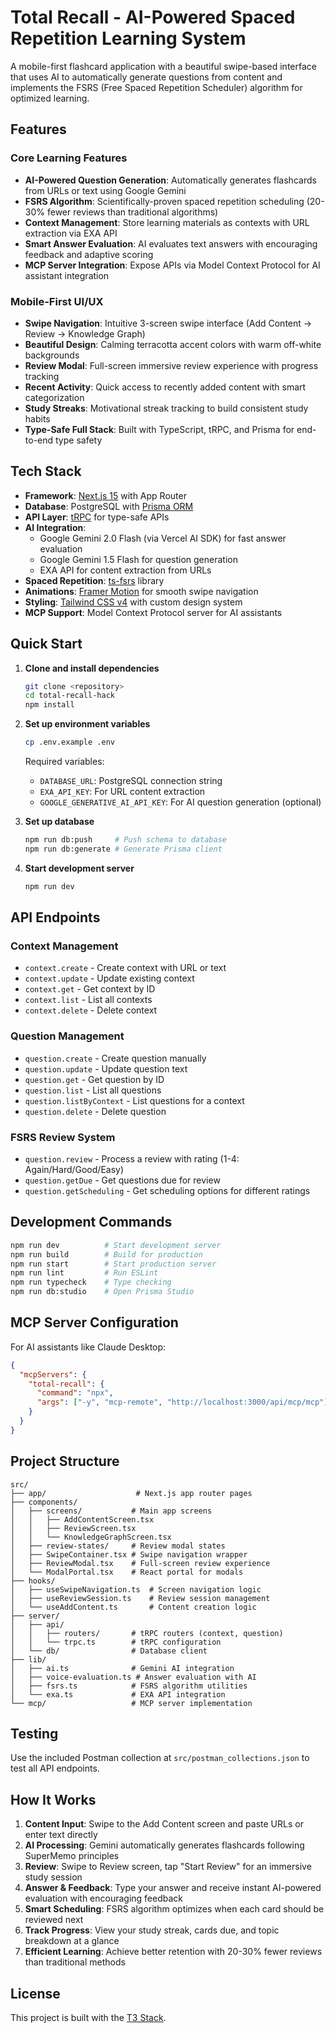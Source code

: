 # Total Recall - AI-Powered Spaced Repetition Learning System

A mobile-first flashcard application with a beautiful swipe-based interface that uses AI to automatically generate questions from content and implements the FSRS (Free Spaced Repetition Scheduler) algorithm for optimized learning.

## Features

### Core Learning Features
- **AI-Powered Question Generation**: Automatically generates flashcards from URLs or text using Google Gemini
- **FSRS Algorithm**: Scientifically-proven spaced repetition scheduling (20-30% fewer reviews than traditional algorithms)
- **Context Management**: Store learning materials as contexts with URL extraction via EXA API
- **Smart Answer Evaluation**: AI evaluates text answers with encouraging feedback and adaptive scoring
- **MCP Server Integration**: Expose APIs via Model Context Protocol for AI assistant integration

### Mobile-First UI/UX
- **Swipe Navigation**: Intuitive 3-screen swipe interface (Add Content → Review → Knowledge Graph)
- **Beautiful Design**: Calming terracotta accent colors with warm off-white backgrounds
- **Review Modal**: Full-screen immersive review experience with progress tracking
- **Recent Activity**: Quick access to recently added content with smart categorization
- **Study Streaks**: Motivational streak tracking to build consistent study habits
- **Type-Safe Full Stack**: Built with TypeScript, tRPC, and Prisma for end-to-end type safety

## Tech Stack

- **Framework**: [Next.js 15](https://nextjs.org) with App Router
- **Database**: PostgreSQL with [Prisma ORM](https://prisma.io)
- **API Layer**: [tRPC](https://trpc.io) for type-safe APIs
- **AI Integration**: 
  - Google Gemini 2.0 Flash (via Vercel AI SDK) for fast answer evaluation
  - Google Gemini 1.5 Flash for question generation
  - EXA API for content extraction from URLs
- **Spaced Repetition**: [ts-fsrs](https://github.com/open-spaced-repetition/ts-fsrs) library
- **Animations**: [Framer Motion](https://www.framer.com/motion/) for smooth swipe navigation
- **Styling**: [Tailwind CSS v4](https://tailwindcss.com) with custom design system
- **MCP Support**: Model Context Protocol server for AI assistants

## Quick Start

1. **Clone and install dependencies**
   ```bash
   git clone <repository>
   cd total-recall-hack
   npm install
   ```

2. **Set up environment variables**
   ```bash
   cp .env.example .env
   ```
   Required variables:
   - `DATABASE_URL`: PostgreSQL connection string
   - `EXA_API_KEY`: For URL content extraction
   - `GOOGLE_GENERATIVE_AI_API_KEY`: For AI question generation (optional)

3. **Set up database**
   ```bash
   npm run db:push     # Push schema to database
   npm run db:generate # Generate Prisma client
   ```

4. **Start development server**
   ```bash
   npm run dev
   ```

## API Endpoints

### Context Management
- `context.create` - Create context with URL or text
- `context.update` - Update existing context
- `context.get` - Get context by ID
- `context.list` - List all contexts
- `context.delete` - Delete context

### Question Management
- `question.create` - Create question manually
- `question.update` - Update question text
- `question.get` - Get question by ID
- `question.list` - List all questions
- `question.listByContext` - List questions for a context
- `question.delete` - Delete question

### FSRS Review System
- `question.review` - Process a review with rating (1-4: Again/Hard/Good/Easy)
- `question.getDue` - Get questions due for review
- `question.getScheduling` - Get scheduling options for different ratings

## Development Commands

```bash
npm run dev          # Start development server
npm run build        # Build for production
npm run start        # Start production server
npm run lint         # Run ESLint
npm run typecheck    # Type checking
npm run db:studio    # Open Prisma Studio
```

## MCP Server Configuration

For AI assistants like Claude Desktop:

```json
{
  "mcpServers": {
    "total-recall": {
      "command": "npx",
      "args": ["-y", "mcp-remote", "http://localhost:3000/api/mcp/mcp"]
    }
  }
}
```

## Project Structure

```
src/
├── app/                    # Next.js app router pages
├── components/
│   ├── screens/           # Main app screens
│   │   ├── AddContentScreen.tsx
│   │   ├── ReviewScreen.tsx
│   │   └── KnowledgeGraphScreen.tsx
│   ├── review-states/     # Review modal states
│   ├── SwipeContainer.tsx # Swipe navigation wrapper
│   ├── ReviewModal.tsx    # Full-screen review experience
│   └── ModalPortal.tsx    # React portal for modals
├── hooks/
│   ├── useSwipeNavigation.ts  # Screen navigation logic
│   ├── useReviewSession.ts    # Review session management
│   └── useAddContent.ts       # Content creation logic
├── server/
│   ├── api/
│   │   ├── routers/       # tRPC routers (context, question)
│   │   └── trpc.ts        # tRPC configuration
│   └── db/                # Database client
├── lib/
│   ├── ai.ts              # Gemini AI integration
│   ├── voice-evaluation.ts # Answer evaluation with AI
│   ├── fsrs.ts            # FSRS algorithm utilities
│   └── exa.ts             # EXA API integration
└── mcp/                   # MCP server implementation
```

## Testing

Use the included Postman collection at `src/postman_collections.json` to test all API endpoints.

## How It Works

1. **Content Input**: Swipe to the Add Content screen and paste URLs or enter text directly
2. **AI Processing**: Gemini automatically generates flashcards following SuperMemo principles
3. **Review**: Swipe to Review screen, tap "Start Review" for an immersive study session
4. **Answer & Feedback**: Type your answer and receive instant AI-powered evaluation with encouraging feedback
5. **Smart Scheduling**: FSRS algorithm optimizes when each card should be reviewed next
6. **Track Progress**: View your study streak, cards due, and topic breakdown at a glance
7. **Efficient Learning**: Achieve better retention with 20-30% fewer reviews than traditional methods

## License

This project is built with the [T3 Stack](https://create.t3.gg/).